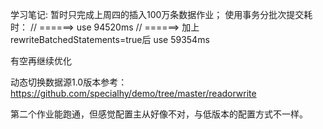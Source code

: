 学习笔记:
暂时只完成上周四的插入100万条数据作业；
使用事务分批次提交耗时：
// ======> use 94520ms
// ======> 加上rewriteBatchedStatements=true后 use 59354ms

有空再继续优化

动态切换数据源1.0版本参考：https://github.com/specialhy/demo/tree/master/readorwrite

第二个作业能跑通，但感觉配置主从好像不对，与低版本的配置方式不一样。
